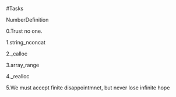 #Tasks

NumberDefinition

0.Trust no one.

1.string_nconcat

2._calloc

3.array_range

4._realloc

5.We must accept finite disappointmnet, but never lose infinite hope
